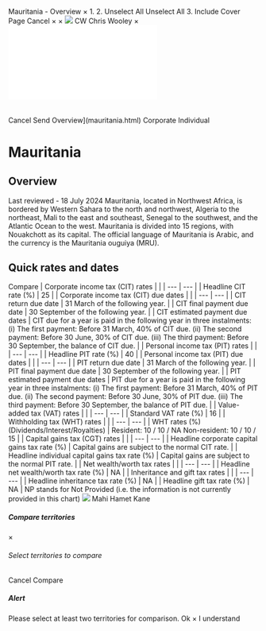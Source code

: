 Mauritania - Overview
×
1.
2.
Unselect All
Unselect All
3.
Include Cover Page
Cancel
×
×
![](-/media/world-wide-tax-summaries/attachments/global---chris-wooley.ashx%3Frev=ac5e5f3223b34096b1afc2a6009c7320&revision=ac5e5f32-23b3-4096-b1af-c2a6009c7320&hash=859B7ADC84DC2CBEC9760E9E6EE7DE6D0A8BFCDF)
CW
Chris Wooley
×
![](mauritania.html)
######
Cancel
Send
Overview](mauritania.html)
Corporate
Individual
# Mauritania
## Overview
Last reviewed - 18 July 2024
Mauritania, located in Northwest Africa, is bordered by Western Sahara to the north and northwest, Algeria to the northeast, Mali to the east and southeast, Senegal to the southwest, and the Atlantic Ocean to the west. Mauritania is divided into 15 regions, with Nouakchott as its capital. The official language of Mauritania is Arabic, and the currency is the Mauritania ouguiya (MRU).
## Quick rates and dates
Compare
| Corporate income tax (CIT) rates | |
| --- | --- |
| Headline CIT rate (%) | 25 |
| Corporate income tax (CIT) due dates | |
| --- | --- |
| CIT return due date | 31 March of the following year. |
| CIT final payment due date | 30 September of the following year. |
| CIT estimated payment due dates | CIT due for a year is paid in the following year in three instalments:  (i) The first payment: Before 31 March, 40% of CIT due.  (ii) The second payment: Before 30 June, 30% of CIT due.  (iii) The third payment: Before 30 September, the balance of CIT due. |
| Personal income tax (PIT) rates | |
| --- | --- |
| Headline PIT rate (%) | 40 |
| Personal income tax (PIT) due dates | |
| --- | --- |
| PIT return due date | 31 March of the following year. |
| PIT final payment due date | 30 September of the following year. |
| PIT estimated payment due dates | PIT due for a year is paid in the following year in three instalments:  (i) The first payment: Before 31 March, 40% of PIT due.  (ii) The second payment: Before 30 June, 30% of PIT due.  (iii) The third payment: Before 30 September, the balance of PIT due. |
| Value-added tax (VAT) rates | |
| --- | --- |
| Standard VAT rate (%) | 16 |
| Withholding tax (WHT) rates | |
| --- | --- |
| WHT rates (%) (Dividends/Interest/Royalties) | Resident: 10 / 10 / NA  Non-resident: 10 / 10 / 15 |
| Capital gains tax (CGT) rates | |
| --- | --- |
| Headline corporate capital gains tax rate (%) | Capital gains are subject to the normal CIT rate. |
| Headline individual capital gains tax rate (%) | Capital gains are subject to the normal PIT rate. |
| Net wealth/worth tax rates | |
| --- | --- |
| Headline net wealth/worth tax rate (%) | NA |
| Inheritance and gift tax rates | |
| --- | --- |
| Headline inheritance tax rate (%) | NA |
| Headline gift tax rate (%) | NA |
NP stands for Not Provided (i.e. the information is not currently provided in this chart)
![](-/media/world-wide-tax-summaries/attachments/senegal---mahi_kane.ashx%3Frev=a0db965bc6e3441ba33b0e12d600293c&revision=a0db965b-c6e3-441b-a33b-0e12d600293c&hash=AA3492CE209DF00F93CB7FDE597882B182931B13)
Mahi Hamet Kane
##### Compare territories
×
###### Select territories to compare
#####
Cancel
Compare
##### Alert
Please select at least two territories for comparison.
Ok
×
I understand